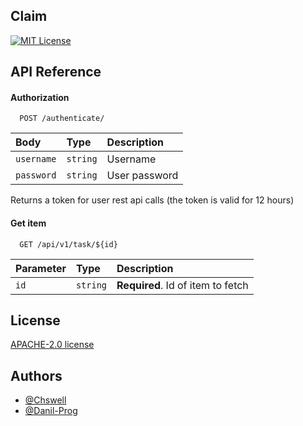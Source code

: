 
## Claim

[![MIT License](https://img.shields.io/badge/License-MIT-green.svg)](https://choosealicense.com/licenses/mit/)



## API Reference

#### Authorization

```http
  POST /authenticate/
```

| Body | Type     | Description                |
| :-------- | :------- | :------------------------- |
| `username` | `string` | Username  |
| `password` | `string` | User password  |

Returns a token for user rest api calls (the token is valid for 12 hours)

#### Get item

```http
  GET /api/v1/task/${id}
```

| Parameter | Type     | Description                       |
| :-------- | :------- | :-------------------------------- |
| `id`      | `string` | **Required**. Id of item to fetch |



## License


[APACHE-2.0 license](https://www.apache.org/licenses/LICENSE-2.0)


## Authors



- [@Chswell](https://github.com/Chswell)
- [@Danil-Prog](https://github.com/Danil-Prog)


